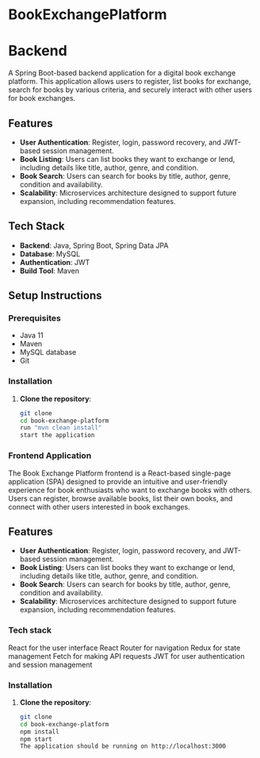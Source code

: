 # BookExchangePlatform

# Backend
A Spring Boot-based backend application for a digital book exchange platform. This application allows users to register, list books for exchange, search for books by various criteria, and securely interact with other users for book exchanges. 

## Features

- **User Authentication**: Register, login, password recovery, and JWT-based session management.
- **Book Listing**: Users can list books they want to exchange or lend, including details like title, author, genre, and condition.
- **Book Search**: Users can search for books by title, author, genre, condition and availability.
- **Scalability**: Microservices architecture designed to support future expansion, including recommendation features.

## Tech Stack

- **Backend**: Java, Spring Boot, Spring Data JPA
- **Database**: MySQL
- **Authentication**: JWT
- **Build Tool**: Maven

## Setup Instructions

### Prerequisites

- Java 11
- Maven
- MySQL database
- Git

### Installation

1. **Clone the repository**:
   ```bash
   git clone 
   cd book-exchange-platform
   run "mvn clean install"
   start the application

### Frontend Application
The Book Exchange Platform frontend is a React-based single-page application (SPA) designed to provide an intuitive and user-friendly experience for book enthusiasts who want to exchange books with others. Users can register, browse available books, list their own books, and connect with other users interested in book exchanges.

## Features

- **User Authentication**: Register, login, password recovery, and JWT-based session management.
- **Book Listing**: Users can list books they want to exchange or lend, including details like title, author, genre, and condition.
- **Book Search**: Users can search for books by title, author, genre, condition and availability.
- **Scalability**: Microservices architecture designed to support future expansion, including recommendation features.

### Tech stack
React for the user interface
React Router for navigation
Redux for state management
Fetch for making API requests
JWT for user authentication and session management


### Installation

1. **Clone the repository**:
   ```bash
   git clone 
   cd book-exchange-platform
   npm install
   npm start
   The application should be running on http://localhost:3000
